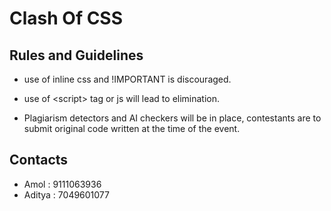 # Clash Of CSS

## Rules and Guidelines

- use of inline css and !IMPORTANT is discouraged.

- use of \<script\> tag or js will lead to elimination.

- Plagiarism detectors and AI checkers will be in place, contestants are to submit original code written at the time of the event.

## Contacts

- Amol : 9111063936
- Aditya : 7049601077